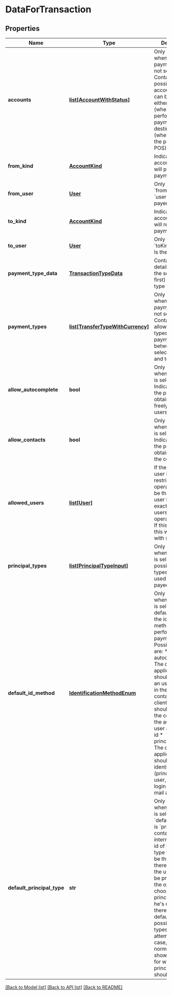 # DataForTransaction

## Properties
Name | Type | Description | Notes
------------ | ------------- | ------------- | -------------
**accounts** | [**list[AccountWithStatus]**](AccountWithStatus.md) | Only returned when the payment type is not selected. Contains the possible accounts which can be used either as source (when performing the payment) or destination (when receiving the payment, on POS).  | [optional] 
**from_kind** | [**AccountKind**](AccountKind.md) | Indicates the account kind that will perform the payment | [optional] 
**from_user** | [**User**](User.md) | Only returned if &#x60;fromKind&#x60; is &#x60;user&#x60;. Is the payer user.  | [optional] 
**to_kind** | [**AccountKind**](AccountKind.md) | Indicates the account kind that will receive the payment | [optional] 
**to_user** | [**User**](User.md) | Only returned if &#x60;toKind&#x60; is &#x60;user&#x60;. Is the payee user.  | [optional] 
**payment_type_data** | [**TransactionTypeData**](TransactionTypeData.md) | Contains the detailed data for the selected (or first) payment type  | [optional] 
**payment_types** | [**list[TransferTypeWithCurrency]**](TransferTypeWithCurrency.md) | Only returned when the payment type is not selected. Contains the allowed payment types for a payment between the selected from and to owners.  | [optional] 
**allow_autocomplete** | **bool** | Only returned when no subject is selected. Indicates whether the payee can be obtaining by freely searching users  | [optional] 
**allow_contacts** | **bool** | Only returned when no subject is selected. Indicates whether the payee can be obtaining from the contact list  | [optional] 
**allowed_users** | [**list[User]**](User.md) | If the authorized user is a restricted operator, it may be that the owner user has defined exactly to which users the operator can pay. If this is the case, this will be the list with such users.  | [optional] 
**principal_types** | [**list[PrincipalTypeInput]**](PrincipalTypeInput.md) | Only returned when no subject is selected. The possible principal types that can be used to locate the payee  | [optional] 
**default_id_method** | [**IdentificationMethodEnum**](IdentificationMethodEnum.md) | Only returned when no subject is selected. The default option for the identification method when performing a payment. Possible values are: * autocomplete: The client application should search for an user and pass in the id * contacts: The client application should access the contact list of the authenticated user and pass the id * principalType: The client application should pass in an identification (principal) of the user, such as login name, e-mail and so on  | [optional] 
**default_principal_type** | **str** | Only returned when no subject is selected. If the &#x60;defaultIdMethod&#x60; is &#x60;principalType&#x60;, contains the internal name or id of the principal type that should be the default. If there is a default, the user should be provided with the option to choose which principal type he&#39;s using. If there is no default, all possible principal types will be attempted. In this case, the UI will normally not show the option for which principal type should be used.  | [optional] 

[[Back to Model list]](../README.md#documentation-for-models) [[Back to API list]](../README.md#documentation-for-api-endpoints) [[Back to README]](../README.md)


